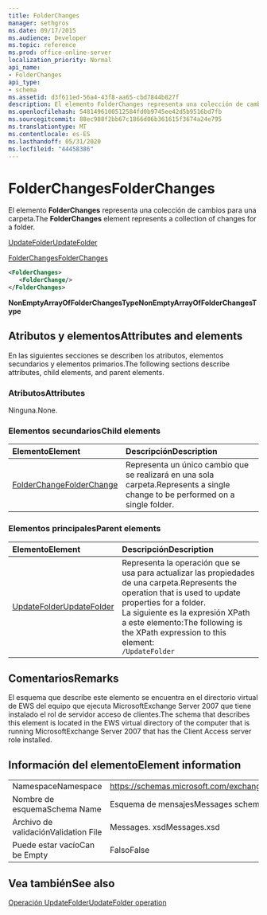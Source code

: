 ```yaml
---
title: FolderChanges
manager: sethgros
ms.date: 09/17/2015
ms.audience: Developer
ms.topic: reference
ms.prod: office-online-server
localization_priority: Normal
api_name:
- FolderChanges
api_type:
- schema
ms.assetid: d3f611ed-56a4-43f8-aa65-cbd7844b827f
description: El elemento FolderChanges representa una colección de cambios para una carpeta.
ms.openlocfilehash: 5481496100512584fd0b9745ee42d5b9516bd7fb
ms.sourcegitcommit: 88ec988f2bb67c1866d06b361615f3674a24e795
ms.translationtype: MT
ms.contentlocale: es-ES
ms.lasthandoff: 05/31/2020
ms.locfileid: "44458386"
---
```

# <a name="folderchanges"></a><span data-ttu-id="99054-103">FolderChanges</span><span class="sxs-lookup"><span data-stu-id="99054-103">FolderChanges</span></span>

<span data-ttu-id="99054-104">El elemento **FolderChanges** representa una colección de cambios para una carpeta.</span><span class="sxs-lookup"><span data-stu-id="99054-104">The **FolderChanges** element represents a collection of changes for a folder.</span></span> 
  
[<span data-ttu-id="99054-105">UpdateFolder</span><span class="sxs-lookup"><span data-stu-id="99054-105">UpdateFolder</span></span>](updatefolder.md)
  
[<span data-ttu-id="99054-106">FolderChanges</span><span class="sxs-lookup"><span data-stu-id="99054-106">FolderChanges</span></span>](folderchanges.md)
  
```xml
<FolderChanges>
   <FolderChange/>
</FolderChanges>
```

 <span data-ttu-id="99054-107">**NonEmptyArrayOfFolderChangesType**</span><span class="sxs-lookup"><span data-stu-id="99054-107">**NonEmptyArrayOfFolderChangesType**</span></span>
## <a name="attributes-and-elements"></a><span data-ttu-id="99054-108">Atributos y elementos</span><span class="sxs-lookup"><span data-stu-id="99054-108">Attributes and elements</span></span>

<span data-ttu-id="99054-109">En las siguientes secciones se describen los atributos, elementos secundarios y elementos primarios.</span><span class="sxs-lookup"><span data-stu-id="99054-109">The following sections describe attributes, child elements, and parent elements.</span></span>
  
### <a name="attributes"></a><span data-ttu-id="99054-110">Atributos</span><span class="sxs-lookup"><span data-stu-id="99054-110">Attributes</span></span>

<span data-ttu-id="99054-111">Ninguna.</span><span class="sxs-lookup"><span data-stu-id="99054-111">None.</span></span>
  
### <a name="child-elements"></a><span data-ttu-id="99054-112">Elementos secundarios</span><span class="sxs-lookup"><span data-stu-id="99054-112">Child elements</span></span>

|<span data-ttu-id="99054-113">**Elemento**</span><span class="sxs-lookup"><span data-stu-id="99054-113">**Element**</span></span>|<span data-ttu-id="99054-114">**Descripción**</span><span class="sxs-lookup"><span data-stu-id="99054-114">**Description**</span></span>|
|:-----|:-----|
|[<span data-ttu-id="99054-115">FolderChange</span><span class="sxs-lookup"><span data-stu-id="99054-115">FolderChange</span></span>](folderchange.md) <br/> |<span data-ttu-id="99054-116">Representa un único cambio que se realizará en una sola carpeta.</span><span class="sxs-lookup"><span data-stu-id="99054-116">Represents a single change to be performed on a single folder.</span></span>  <br/> |
   
### <a name="parent-elements"></a><span data-ttu-id="99054-117">Elementos principales</span><span class="sxs-lookup"><span data-stu-id="99054-117">Parent elements</span></span>

|<span data-ttu-id="99054-118">**Elemento**</span><span class="sxs-lookup"><span data-stu-id="99054-118">**Element**</span></span>|<span data-ttu-id="99054-119">**Descripción**</span><span class="sxs-lookup"><span data-stu-id="99054-119">**Description**</span></span>|
|:-----|:-----|
|[<span data-ttu-id="99054-120">UpdateFolder</span><span class="sxs-lookup"><span data-stu-id="99054-120">UpdateFolder</span></span>](updatefolder.md) <br/> |<span data-ttu-id="99054-121">Representa la operación que se usa para actualizar las propiedades de una carpeta.</span><span class="sxs-lookup"><span data-stu-id="99054-121">Represents the operation that is used to update properties for a folder.</span></span>  <br/> <span data-ttu-id="99054-122">La siguiente es la expresión XPath a este elemento:</span><span class="sxs-lookup"><span data-stu-id="99054-122">The following is the XPath expression to this element:</span></span>  <br/>  `/UpdateFolder` <br/> |
   
## <a name="remarks"></a><span data-ttu-id="99054-123">Comentarios</span><span class="sxs-lookup"><span data-stu-id="99054-123">Remarks</span></span>

<span data-ttu-id="99054-124">El esquema que describe este elemento se encuentra en el directorio virtual de EWS del equipo que ejecuta MicrosoftExchange Server 2007 que tiene instalado el rol de servidor acceso de clientes.</span><span class="sxs-lookup"><span data-stu-id="99054-124">The schema that describes this element is located in the EWS virtual directory of the computer that is running MicrosoftExchange Server 2007 that has the Client Access server role installed.</span></span>
  
## <a name="element-information"></a><span data-ttu-id="99054-125">Información del elemento</span><span class="sxs-lookup"><span data-stu-id="99054-125">Element information</span></span>

|||
|:-----|:-----|
|<span data-ttu-id="99054-126">Namespace</span><span class="sxs-lookup"><span data-stu-id="99054-126">Namespace</span></span>  <br/> |https://schemas.microsoft.com/exchange/services/2006/messages  <br/> |
|<span data-ttu-id="99054-127">Nombre de esquema</span><span class="sxs-lookup"><span data-stu-id="99054-127">Schema Name</span></span>  <br/> |<span data-ttu-id="99054-128">Esquema de mensajes</span><span class="sxs-lookup"><span data-stu-id="99054-128">Messages schema</span></span>  <br/> |
|<span data-ttu-id="99054-129">Archivo de validación</span><span class="sxs-lookup"><span data-stu-id="99054-129">Validation File</span></span>  <br/> |<span data-ttu-id="99054-130">Messages. xsd</span><span class="sxs-lookup"><span data-stu-id="99054-130">Messages.xsd</span></span>  <br/> |
|<span data-ttu-id="99054-131">Puede estar vacío</span><span class="sxs-lookup"><span data-stu-id="99054-131">Can be Empty</span></span>  <br/> |<span data-ttu-id="99054-132">Falso</span><span class="sxs-lookup"><span data-stu-id="99054-132">False</span></span>  <br/> |
   
## <a name="see-also"></a><span data-ttu-id="99054-133">Vea también</span><span class="sxs-lookup"><span data-stu-id="99054-133">See also</span></span>



[<span data-ttu-id="99054-134">Operación UpdateFolder</span><span class="sxs-lookup"><span data-stu-id="99054-134">UpdateFolder operation</span></span>](updatefolder-operation.md)

